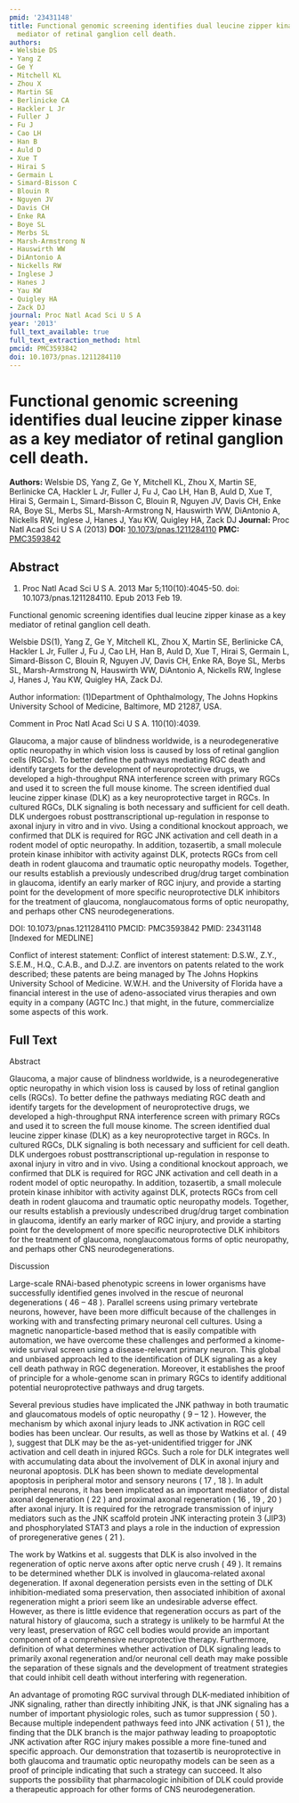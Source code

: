 ```yaml
---
pmid: '23431148'
title: Functional genomic screening identifies dual leucine zipper kinase as a key
  mediator of retinal ganglion cell death.
authors:
- Welsbie DS
- Yang Z
- Ge Y
- Mitchell KL
- Zhou X
- Martin SE
- Berlinicke CA
- Hackler L Jr
- Fuller J
- Fu J
- Cao LH
- Han B
- Auld D
- Xue T
- Hirai S
- Germain L
- Simard-Bisson C
- Blouin R
- Nguyen JV
- Davis CH
- Enke RA
- Boye SL
- Merbs SL
- Marsh-Armstrong N
- Hauswirth WW
- DiAntonio A
- Nickells RW
- Inglese J
- Hanes J
- Yau KW
- Quigley HA
- Zack DJ
journal: Proc Natl Acad Sci U S A
year: '2013'
full_text_available: true
full_text_extraction_method: html
pmcid: PMC3593842
doi: 10.1073/pnas.1211284110
---
```


# Functional genomic screening identifies dual leucine zipper kinase as a key mediator of retinal ganglion cell death.
**Authors:** Welsbie DS, Yang Z, Ge Y, Mitchell KL, Zhou X, Martin SE, Berlinicke CA, Hackler L Jr, Fuller J, Fu J, Cao LH, Han B, Auld D, Xue T, Hirai S, Germain L, Simard-Bisson C, Blouin R, Nguyen JV, Davis CH, Enke RA, Boye SL, Merbs SL, Marsh-Armstrong N, Hauswirth WW, DiAntonio A, Nickells RW, Inglese J, Hanes J, Yau KW, Quigley HA, Zack DJ
**Journal:** Proc Natl Acad Sci U S A (2013)
**DOI:** [10.1073/pnas.1211284110](https://doi.org/10.1073/pnas.1211284110)
**PMC:** [PMC3593842](https://www.ncbi.nlm.nih.gov/pmc/articles/PMC3593842/)

## Abstract

1. Proc Natl Acad Sci U S A. 2013 Mar 5;110(10):4045-50. doi: 
10.1073/pnas.1211284110. Epub 2013 Feb 19.

Functional genomic screening identifies dual leucine zipper kinase as a key 
mediator of retinal ganglion cell death.

Welsbie DS(1), Yang Z, Ge Y, Mitchell KL, Zhou X, Martin SE, Berlinicke CA, 
Hackler L Jr, Fuller J, Fu J, Cao LH, Han B, Auld D, Xue T, Hirai S, Germain L, 
Simard-Bisson C, Blouin R, Nguyen JV, Davis CH, Enke RA, Boye SL, Merbs SL, 
Marsh-Armstrong N, Hauswirth WW, DiAntonio A, Nickells RW, Inglese J, Hanes J, 
Yau KW, Quigley HA, Zack DJ.

Author information:
(1)Department of Ophthalmology, The Johns Hopkins University School of Medicine, 
Baltimore, MD 21287, USA.

Comment in
    Proc Natl Acad Sci U S A. 110(10):4039.

Glaucoma, a major cause of blindness worldwide, is a neurodegenerative optic 
neuropathy in which vision loss is caused by loss of retinal ganglion cells 
(RGCs). To better define the pathways mediating RGC death and identify targets 
for the development of neuroprotective drugs, we developed a high-throughput RNA 
interference screen with primary RGCs and used it to screen the full mouse 
kinome. The screen identified dual leucine zipper kinase (DLK) as a key 
neuroprotective target in RGCs. In cultured RGCs, DLK signaling is both 
necessary and sufficient for cell death. DLK undergoes robust 
posttranscriptional up-regulation in response to axonal injury in vitro and in 
vivo. Using a conditional knockout approach, we confirmed that DLK is required 
for RGC JNK activation and cell death in a rodent model of optic neuropathy. In 
addition, tozasertib, a small molecule protein kinase inhibitor with activity 
against DLK, protects RGCs from cell death in rodent glaucoma and traumatic 
optic neuropathy models. Together, our results establish a previously 
undescribed drug/drug target combination in glaucoma, identify an early marker 
of RGC injury, and provide a starting point for the development of more specific 
neuroprotective DLK inhibitors for the treatment of glaucoma, nonglaucomatous 
forms of optic neuropathy, and perhaps other CNS neurodegenerations.

DOI: 10.1073/pnas.1211284110
PMCID: PMC3593842
PMID: 23431148 [Indexed for MEDLINE]

Conflict of interest statement: Conflict of interest statement: D.S.W., Z.Y., 
S.E.M., H.Q., C.A.B., and D.J.Z. are inventors on patents related to the work 
described; these patents are being managed by The Johns Hopkins University 
School of Medicine. W.W.H. and the University of Florida have a financial 
interest in the use of adeno-associated virus therapies and own equity in a 
company (AGTC Inc.) that might, in the future, commercialize some aspects of 
this work.

## Full Text

Abstract

Glaucoma, a major cause of blindness worldwide, is a neurodegenerative optic neuropathy in which vision loss is caused by loss of retinal ganglion cells (RGCs). To better define the pathways mediating RGC death and identify targets for the development of neuroprotective drugs, we developed a high-throughput RNA interference screen with primary RGCs and used it to screen the full mouse kinome. The screen identified dual leucine zipper kinase (DLK) as a key neuroprotective target in RGCs. In cultured RGCs, DLK signaling is both necessary and sufficient for cell death. DLK undergoes robust posttranscriptional up-regulation in response to axonal injury in vitro and in vivo. Using a conditional knockout approach, we confirmed that DLK is required for RGC JNK activation and cell death in a rodent model of optic neuropathy. In addition, tozasertib, a small molecule protein kinase inhibitor with activity against DLK, protects RGCs from cell death in rodent glaucoma and traumatic optic neuropathy models. Together, our results establish a previously undescribed drug/drug target combination in glaucoma, identify an early marker of RGC injury, and provide a starting point for the development of more specific neuroprotective DLK inhibitors for the treatment of glaucoma, nonglaucomatous forms of optic neuropathy, and perhaps other CNS neurodegenerations.

Discussion

Large-scale RNAi-based phenotypic screens in lower organisms have successfully identified genes involved in the rescue of neuronal degenerations ( 46 – 48 ). Parallel screens using primary vertebrate neurons, however, have been more difficult because of the challenges in working with and transfecting primary neuronal cell cultures. Using a magnetic nanoparticle-based method that is easily compatible with automation, we have overcome these challenges and performed a kinome-wide survival screen using a disease-relevant primary neuron. This global and unbiased approach led to the identification of DLK signaling as a key cell death pathway in RGC degeneration. Moreover, it establishes the proof of principle for a whole-genome scan in primary RGCs to identify additional potential neuroprotective pathways and drug targets.

Several previous studies have implicated the JNK pathway in both traumatic and glaucomatous models of optic neuropathy ( 9 – 12 ). However, the mechanism by which axonal injury leads to JNK activation in RGC cell bodies has been unclear. Our results, as well as those by Watkins et al. ( 49 ), suggest that DLK may be the as-yet-unidentified trigger for JNK activation and cell death in injured RGCs. Such a role for DLK integrates well with accumulating data about the involvement of DLK in axonal injury and neuronal apoptosis. DLK has been shown to mediate developmental apoptosis in peripheral motor and sensory neurons ( 17 , 18 ). In adult peripheral neurons, it has been implicated as an important mediator of distal axonal degeneration ( 22 ) and proximal axonal regeneration ( 16 , 19 , 20 ) after axonal injury. It is required for the retrograde transmission of injury mediators such as the JNK scaffold protein JNK interacting protein 3 (JIP3) and phosphorylated STAT3 and plays a role in the induction of expression of proregenerative genes ( 21 ).

The work by Watkins et al. suggests that DLK is also involved in the regeneration of optic nerve axons after optic nerve crush ( 49 ). It remains to be determined whether DLK is involved in glaucoma-related axonal degeneration. If axonal degeneration persists even in the setting of DLK inhibition-mediated soma preservation, then associated inhibition of axonal regeneration might a priori seem like an undesirable adverse effect. However, as there is little evidence that regeneration occurs as part of the natural history of glaucoma, such a strategy is unlikely to be harmful At the very least, preservation of RGC cell bodies would provide an important component of a comprehensive neuroprotective therapy. Furthermore, definition of what determines whether activation of DLK signaling leads to primarily axonal regeneration and/or neuronal cell death may make possible the separation of these signals and the development of treatment strategies that could inhibit cell death without interfering with regeneration.

An advantage of promoting RGC survival through DLK-mediated inhibition of JNK signaling, rather than directly inhibiting JNK, is that JNK signaling has a number of important physiologic roles, such as tumor suppression ( 50 ). Because multiple independent pathways feed into JNK activation ( 51 ), the finding that the DLK branch is the major pathway leading to proapoptotic JNK activation after RGC injury makes possible a more fine-tuned and specific approach. Our demonstration that tozasertib is neuroprotective in both glaucoma and traumatic optic neuropathy models can be seen as a proof of principle indicating that such a strategy can succeed. It also supports the possibility that pharmacologic inhibition of DLK could provide a therapeutic approach for other forms of CNS neurodegeneration.
